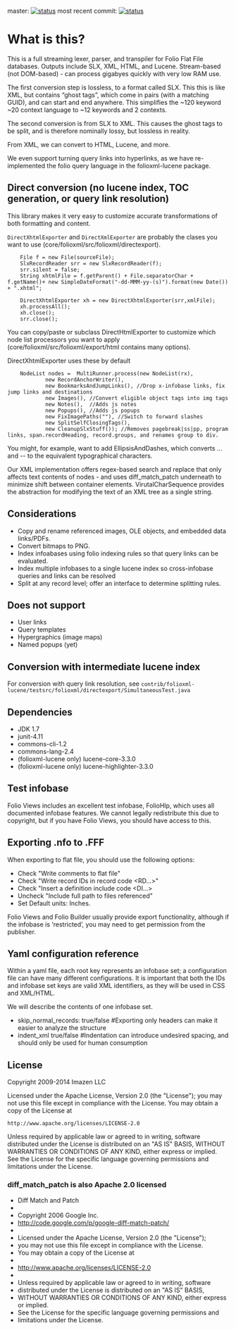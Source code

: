 master: [![status](http://img.shields.io/travis/imazen/folioxml/master.svg)](https://travis-ci.org/imazen/folioxml/branches) most recent commit: [![status](http://img.shields.io/travis/imazen/folioxml.svg)](https://travis-ci.org/imazen/folioxml/branches) 


# What is this?

This is a full streaming lexer, parser, and transpiler for Folio Flat File databases. Outputs include SLX, XML, HTML, and Lucene. Stream-based (not DOM-based) - can process gigabyes quickly with very low RAM use.

The first conversion step is lossless, to a format called SLX. This this is like XML, but contains “ghost tags”, which come in pairs (with a matching GUID), and can start and end anywhere. This simplifies the ~120 keyword ~20 context language to ~12 keywords and 2 contexts.

The second conversion is from SLX to XML. This causes the ghost tags to be split, and is therefore nominally lossy, but lossless in reality.

From XML, we can convert to HTML, Lucene, and more. 

We even support turning query links into hyperlinks, as we have re-implemented the folio query language in the folioxml-lucene package.


## Direct conversion (no lucene index, TOC generation, or query link resolution)

This library makes it very easy to customize accurate transformations of both formatting and content. 

`DirectXhtmlExporter` and `DirectXmlExporter` are probably the clases you want to use (core/folioxml/src/folioxml/directexport).

        File f = new File(sourceFile);
        SlxRecordReader srr = new SlxRecordReader(f);
        srr.silent = false;
        String xhtmlFile = f.getParent() + File.separatorChar + f.getName()+ new SimpleDateFormat("-dd-MMM-yy-(s)").format(new Date()) + ".xhtml";
        
        DirectXhtmlExporter xh = new DirectXhtmlExporter(srr,xmlFile);
        xh.processAll();
        xh.close();
        srr.close();

You can copy/paste or subclass DirectHtmlExporter to customize which node list processors you want to apply (core/folioxml/src/folioxml/export/html contains many options).

DirectXhtmlExporter uses these by default

        NodeList nodes =  MultiRunner.process(new NodeList(rx),
                new RecordAnchorWriter(),
                new BookmarksAndJumpLinks(), //Drop x-infobase links, fix jump links and destinations
                new Images(), //Convert eligible object tags into img tags
                new Notes(),  //Adds js notes
                new Popups(), //Adds js popups
                new FixImagePaths(""), //Switch to forward slashes
                new SplitSelfClosingTags(),
                new CleanupSlxStuff()); //Removes pagebreak|ss|pp, program links, span.recordHeading, record.groups, and renames group to div.
        

You might, for example, want to add EllipsisAndDashes, which converts ... and -- to the equivalent typographical characters.

Our XML implementation offers regex-based search and replace that only affects text contents of nodes - and uses diff_match_patch underneath to minimize shift between container elements. VirutalCharSequence provides the abstraction for modifying the text of an XML tree as a single string. 


## Considerations

* Copy and rename referenced images, OLE objects, and embedded data links/PDFs.
* Convert bitmaps to PNG.
* Index infoabases using folio indexing rules so that query links can be evaluated.
* Index multiple infobases to a single lucene index so cross-infobase queries and links can be resolved
* Split at any record level; offer an interface to determine splitting rules.

## Does not support

* User links
* Query templates
* Hypergraphics (image maps)
* Named popups (yet)


## Conversion with intermediate lucene index

For conversion with query link resolution, see `contrib/folioxml-lucene/testsrc/folioxml/directexport/SimultaneousTest.java`

## Dependencies

* JDK 1.7
* junit-4.11
* commons-cli-1.2
* commons-lang-2.4
* (folioxml-lucene only) lucene-core-3.3.0
* (folioxml-lucene only) lucene-highlighter-3.3.0

## Test infobase

Folio Views includes an excellent test infobase, FolioHlp, which uses all documented infobase features. We cannot legally redistribute this due to copyright, but if you have Folio Views, you should have access to this. 

## Exporting .nfo to .FFF

When exporting to flat file, you should use the following options:

* Check "Write comments to flat file"
* Check "Write record IDs in record code <RD...>"
* Check "Insert a definition include code <DI...>
* Uncheck "Include full path to files referenced"
* Set Default units: Inches.

Folio Views and Folio Builder usually provide export functionality, although if the infobase is ‘restricted’, you may need to get permission from the publisher.

## Yaml configuration reference

Within a yaml file, each root key represents an infobase set; a configuration file can have many different configurations. It is important that both the IDs and infobase set keys are valid XML identifiers, as they will be used in CSS and XML/HTML.

We will describe the contents of one infobase set.

* skip_normal_records: true/false  #Exporting only headers can make it easier to analyze the structure
* indent_xml true/false #Indentation can introduce undesired spacing, and should only be used for human consumption



## License

Copyright 2009-2014 Imazen LLC

Licensed under the Apache License, Version 2.0 (the "License");
you may not use this file except in compliance with the License.
You may obtain a copy of the License at

    http://www.apache.org/licenses/LICENSE-2.0

Unless required by applicable law or agreed to in writing, software
distributed under the License is distributed on an "AS IS" BASIS,
WITHOUT WARRANTIES OR CONDITIONS OF ANY KIND, either express or implied.
See the License for the specific language governing permissions and
limitations under the License.

### diff_match_patch is also Apache 2.0 licensed

 * Diff Match and Patch
 *
 * Copyright 2006 Google Inc.
 * http://code.google.com/p/google-diff-match-patch/
 *
 * Licensed under the Apache License, Version 2.0 (the "License");
 * you may not use this file except in compliance with the License.
 * You may obtain a copy of the License at
 *
 *   http://www.apache.org/licenses/LICENSE-2.0
 *
 * Unless required by applicable law or agreed to in writing, software
 * distributed under the License is distributed on an "AS IS" BASIS,
 * WITHOUT WARRANTIES OR CONDITIONS OF ANY KIND, either express or implied.
 * See the License for the specific language governing permissions and
 * limitations under the License.
